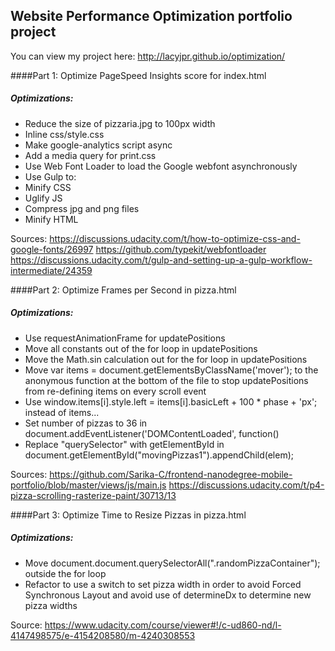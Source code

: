 ## Website Performance Optimization portfolio project

You can view my project here: http://lacyjpr.github.io/optimization/

####Part 1: Optimize PageSpeed Insights score for index.html

##### Optimizations:
* Reduce the size of pizzaria.jpg to 100px width
* Inline css/style.css
* Make google-analytics script async
* Add a media query for print.css
* Use Web Font Loader to load the Google webfont asynchronously
* Use Gulp to:
* Minify CSS
* Uglify JS
* Compress jpg and png files
* Minify HTML

Sources:
https://discussions.udacity.com/t/how-to-optimize-css-and-google-fonts/26997
https://github.com/typekit/webfontloader
https://discussions.udacity.com/t/gulp-and-setting-up-a-gulp-workflow-intermediate/24359


####Part 2: Optimize Frames per Second in pizza.html

##### Optimizations:
* Use requestAnimationFrame for updatePositions
* Move all constants out of the for loop in updatePositions
* Move the Math.sin calculation out for the for loop in updatePositions
* Move var items = document.getElementsByClassName('mover'); to the anonymous function at the bottom of the file to stop updatePositions from re-defining items on every scroll event
* Use window.items[i].style.left = items[i].basicLeft + 100 * phase + 'px'; instead of items...
* Set number of pizzas to 36 in document.addEventListener('DOMContentLoaded', function()
* Replace "querySelector" with getElementById in document.getElementById("movingPizzas1").appendChild(elem);

Sources:
https://github.com/Sarika-C/frontend-nanodegree-mobile-portfolio/blob/master/views/js/main.js
https://discussions.udacity.com/t/p4-pizza-scrolling-rasterize-paint/30713/13

####Part 3: Optimize Time to Resize Pizzas in pizza.html

##### Optimizations:
* Move document.document.querySelectorAll(".randomPizzaContainer"); outside the for loop
* Refactor to use a switch to set pizza width in order to avoid Forced Synchronous Layout and avoid use of determineDx to determine new pizza widths

Source:
https://www.udacity.com/course/viewer#!/c-ud860-nd/l-4147498575/e-4154208580/m-4240308553


